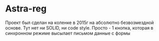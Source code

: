 Astra-reg
===============================

Проект был сделан на коленке в 2015г на абсолютно безвозмездной основе.
Тут нет ни SOLID, ни code style. Просто - 1 кнопка, которая в синхронном режиме высылает письмом данные с формы 
